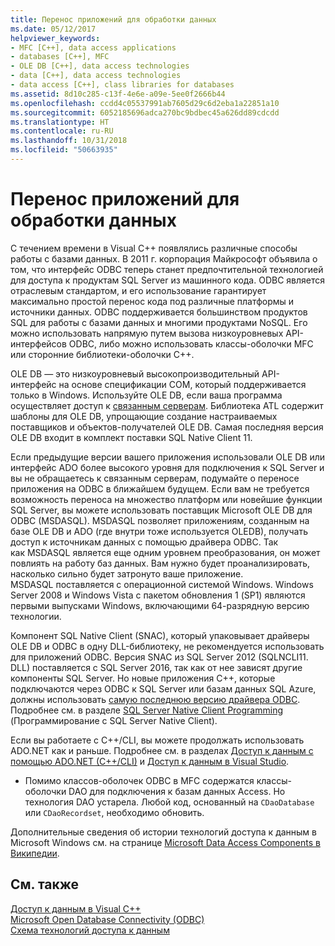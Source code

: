 ```yaml
---
title: Перенос приложений для обработки данных
ms.date: 05/12/2017
helpviewer_keywords:
- MFC [C++], data access applications
- databases [C++], MFC
- OLE DB [C++], data access technologies
- data [C++], data access technologies
- data access [C++], class libraries for databases
ms.assetid: 8d10c285-c13f-4e6e-a09e-5ee0f2666b44
ms.openlocfilehash: ccdd4c05537991ab7605d29c6d2eba1a22851a10
ms.sourcegitcommit: 6052185696adca270bc9bdbec45a626dd89cdcdd
ms.translationtype: HT
ms.contentlocale: ru-RU
ms.lasthandoff: 10/31/2018
ms.locfileid: "50663935"
---
```

# <a name="porting-data-applications"></a>Перенос приложений для обработки данных
С течением времени в Visual C++ появлялись различные способы работы с базами данных. В 2011 г. корпорация Майкрософт объявила о том, что интерфейс ODBC теперь станет предпочтительной технологией для доступа к продуктам SQL Server из машинного кода. ODBC является отраслевым стандартом, и его использование гарантирует максимально простой перенос кода под различные платформы и источники данных. ODBC поддерживается большинством продуктов SQL для работы с базами данных и многими продуктами NoSQL. Его можно использовать напрямую путем вызова низкоуровневых API-интерфейсов ODBC, либо можно использовать классы-оболочки MFC или сторонние библиотеки-оболочки C++.

OLE DB — это низкоуровневый высокопроизводительный API-интерфейс на основе спецификации COM, который поддерживается только в Windows. Используйте OLE DB, если ваша программа осуществляет доступ к [связанным серверам](/sql/relational-databases/linked-servers/linked-servers-database-engine). Библиотека ATL содержит шаблоны для OLE DB, упрощающие создание настраиваемых поставщиков и объектов-получателей OLE DB. Самая последняя версия OLE DB входит в комплект поставки SQL Native Client 11.

Если предыдущие версии вашего приложения использовали OLE DB или интерфейс ADO более высокого уровня для подключения к SQL Server и вы не обращаетесь к связанным серверам, подумайте о переносе приложения на ODBC в ближайшем будущем. Если вам не требуется возможность переноса на множество платформ или новейшие функции SQL Server, вы можете использовать поставщик Microsoft OLE DB для ODBC (MSDASQL).  MSDASQL позволяет приложениям, созданным на базе OLE DB и ADO (где внутри тоже используется OLEDB), получать доступ к источникам данных с помощью драйвера ODBC. Так как MSDASQL является еще одним уровнем преобразования, он может повлиять на работу баз данных. Вам нужно будет проанализировать, насколько сильно будет затронуто ваше приложение. MSDASQL поставляется с операционной системой Windows. Windows Server 2008 и Windows Vista с пакетом обновления 1 (SP1) являются первыми выпусками Windows, включающими 64-разрядную версию технологии.

Компонент SQL Native Client (SNAC), который упаковывает драйверы OLE DB и ODBC в одну DLL-библиотеку, не рекомендуется использовать для приложений ODBC. Версия SNAC из SQL Server 2012 (SQLNCLI11. DLL) поставляется с SQL Server 2016, так как от нее зависят другие компоненты SQL Server. Но новые приложения C++, которые подключаются через ODBC к SQL Server или базам данных SQL Azure, должны использовать [самую последнюю версию драйвера ODBC](/sql/connect/odbc/download-odbc-driver-for-sql-server). Подробнее см. в разделе [SQL Server Native Client Programming](/sql/relational-databases/native-client/sql-server-native-client-programming) (Программирование с SQL Server Native Client).

Если вы работаете с C++/CLI, вы можете продолжать использовать ADO.NET как и раньше. Подробнее см. в разделах [Доступ к данным с помощью ADO.NET (C++/CLI)](../dotnet/data-access-using-adonet-cpp-cli.md) и [Доступ к данным в Visual Studio](/visualstudio/data-tools/accessing-data-in-visual-studio).

- Помимо классов-оболочек ODBC в MFC содержатся классы-оболочки DAO для подключения к базам данных Access.  Но технология DAO устарела. Любой код, основанный на `CDaoDatabase` или `CDaoRecordset`, необходимо обновить.

Дополнительные сведения об истории технологий доступа к данным в Microsoft Windows см. на странице [Microsoft Data Access Components в Википедии](https://en.wikipedia.org/wiki/Microsoft_Data_Access_Components).

## <a name="see-also"></a>См. также

[Доступ к данным в Visual C++](../data/data-access-in-cpp.md)<br/>
[Microsoft Open Database Connectivity (ODBC)](/sql/odbc/microsoft-open-database-connectivity-odbc)<br/>
[Схема технологий доступа к данным](https://msdn.microsoft.com/library/ms810810.aspx)